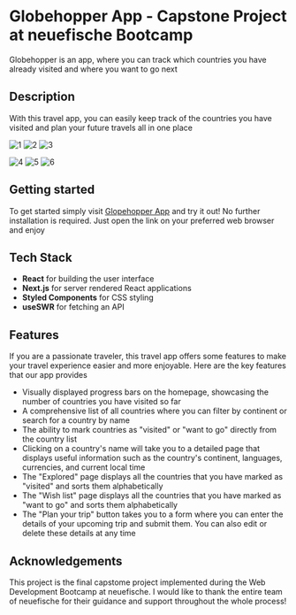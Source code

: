 # Globehopper App - Capstone Project at neuefische Bootcamp

Globehopper is an app, where you can track which countries you have already visited and where you want to go next

## Description

With this travel app, you can easily keep track of the countries you have visited and plan your future travels all in one place

![1](https://user-images.githubusercontent.com/123647583/234690102-e5ecbc34-045f-490a-9987-ef0715e6217a.png)
![2](https://user-images.githubusercontent.com/123647583/234688607-5770e5fa-36ac-4adc-8796-62623543d35c.png)
![3](https://user-images.githubusercontent.com/123647583/234689534-2d16f01c-ad6d-4b32-913b-bf359c7e281c.png)

![4](https://user-images.githubusercontent.com/123647583/234688115-ef66ce7a-5f5b-4554-b74a-da15d8c90431.png)
![5](https://user-images.githubusercontent.com/123647583/234689774-128043eb-c319-4af9-96c0-4ad3d718a7df.png)
![6](https://user-images.githubusercontent.com/123647583/234689211-bdb53ea5-797e-443f-9f1d-c4a7f73647a6.png)


## Getting started

To get started simply visit [Glopehopper App](https://capstone-globehopper.vercel.app/) and try it out! No further installation is required. 
Just open the link on your preferred web browser and enjoy

## Tech Stack

- **React** for building the user interface
- **Next.js** for server rendered React applications
- **Styled Components** for CSS styling
- **useSWR** for fetching an API

## Features

If you are a passionate traveler, this travel app offers some features to make your travel experience easier and more enjoyable. Here are the key features that our app provides

- Visually displayed progress bars on the homepage, showcasing the number of countries you have visited so far
- A comprehensive list of all countries where you can filter by continent or search for a country by name
- The ability to mark countries as "visited" or "want to go" directly from the country list
- Clicking on a country's name will take you to a detailed page that displays useful information such as the country's continent, languages, currencies, and current local time
- The "Explored" page displays all the countries that you have marked as "visited" and sorts them alphabetically
- The "Wish list" page displays all the countries that you have marked as "want to go" and sorts them alphabetically
- The "Plan your trip" button takes you to a form where you can enter the details of your upcoming trip and submit them. You can also edit or delete these details at any time

## Acknowledgements

This project is the final capstome project implemented during the Web Development Bootcamp at neuefische. I would like to thank the entire team of neuefische for their guidance and support throughout the whole process!
